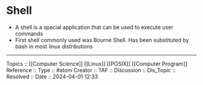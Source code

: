 # Shell

- A shell is a special application that can be used to execute user commands
- First shell commonly used was Bourne Shell. Has been substituted by bash in most linux distributions
---
Topics :: [[Computer Science]] [[Linux]] [[POSIX]] [[Computer Program]]
Reference ::
Type :: #atom
Creator ::
TAF ::
Discussion ::
Dis_Topic :: 
Resolved ::
Date :: 2024-04-01 12:33
